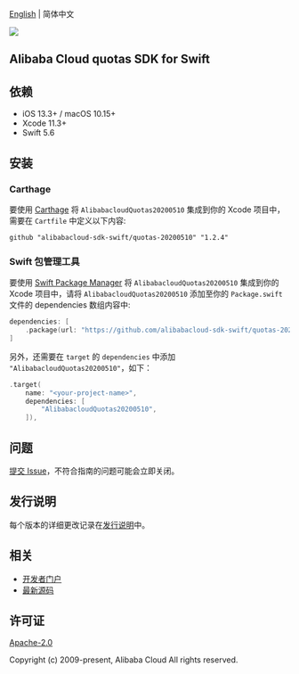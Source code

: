 [English](README.md) | 简体中文

![](https://aliyunsdk-pages.alicdn.com/icons/AlibabaCloud.svg)

## Alibaba Cloud quotas SDK for Swift

## 依赖

- iOS 13.3+ / macOS 10.15+
- Xcode 11.3+
- Swift 5.6

## 安装

### Carthage

要使用 [Carthage](https://github.com/Carthage/Carthage) 将 `AlibabacloudQuotas20200510` 集成到你的 Xcode 项目中，需要在 `Cartfile` 中定义以下内容:

```ogdl
github "alibabacloud-sdk-swift/quotas-20200510" "1.2.4"
```

### Swift 包管理工具

要使用 [Swift Package Manager](https://swift.org/package-manager/) 将 `AlibabacloudQuotas20200510` 集成到你的 Xcode 项目中，请将 `AlibabacloudQuotas20200510` 添加至你的 `Package.swift` 文件的 dependencies 数组内容中:

```swift
dependencies: [
    .package(url: "https://github.com/alibabacloud-sdk-swift/quotas-20200510.git", from: "1.2.4")
]
```

另外，还需要在 `target` 的 `dependencies` 中添加 `"AlibabacloudQuotas20200510"`，如下：

```swift
.target(
    name: "<your-project-name>",
    dependencies: [
        "AlibabacloudQuotas20200510",
    ]),
```

## 问题

[提交 Issue](https://github.com/alibabacloud-sdk-swift/quotas-20200510/issues/new)，不符合指南的问题可能会立即关闭。

## 发行说明

每个版本的详细更改记录在[发行说明](./ChangeLog.txt)中。

## 相关

* [开发者门户](https://next.api.aliyun.com/home)
* [最新源码](https://github.com/alibabacloud-sdk-swift/quotas-20200510)

## 许可证

[Apache-2.0](http://www.apache.org/licenses/LICENSE-2.0)

Copyright (c) 2009-present, Alibaba Cloud All rights reserved.
